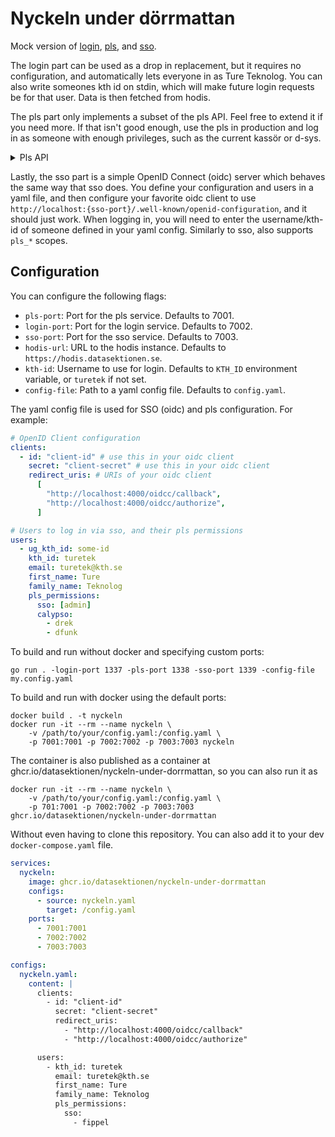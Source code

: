 # Nyckeln under dörrmattan

Mock version of [login](https://github.com/datasektionen/login),
[pls](https://github.com/datasektionen/pls), and [sso](https://github.com/datasektionen/sso).

The login part can be used as a drop in replacement, but it requires no
configuration, and automatically lets everyone in as Ture Teknolog. You
can also write someones kth id on stdin, which will make future login
requests be for that user. Data is then fetched from hodis.

The pls part only implements a subset of the pls API. Feel free to extend
it if you need more. If that isn't good enough, use the pls in production
and log in as someone with enough privileges, such as the current kassör or d-sys.

<details>
<summary>Pls API</summary>
<br>

* `GET /api/user/:id`, returns all map of groups with a list of permissions for a user
* `GET /api/user/:id/:group`, returns a list all group permissions for a user
* `GET /api/user/:id/:group/:permission`, returns true or false if a user has the permission

</details>

Lastly, the sso part is a simple OpenID Connect (oidc) server which behaves the
same way that sso does. You define your configuration and users in a yaml file,
and then configure your favorite oidc client to use `http://localhost:{sso-port}/.well-known/openid-configuration`,
and it should just work. When logging in, you will need to enter the username/kth-id of
someone defined in your yaml config. Similarly to sso, also supports `pls_*` scopes.

## Configuration

You can configure the following flags:

* `pls-port`: Port for the pls service. Defaults to 7001.
* `login-port`: Port for the login service. Defaults to 7002.
* `sso-port`: Port for the sso service. Defaults to 7003.
* `hodis-url`: URL to the hodis instance. Defaults to `https://hodis.datasektionen.se`.
* `kth-id`: Username to use for login. Defaults to `KTH_ID` environment variable, or `turetek` if not set.
* `config-file`: Path to a yaml config file. Defaults to `config.yaml`.

The yaml config file is used for SSO (oidc) and pls configuration. For example:

```yaml
# OpenID Client configuration
clients:
  - id: "client-id" # use this in your oidc client
    secret: "client-secret" # use this in your oidc client
    redirect_uris: # URIs of your oidc client
      [
        "http://localhost:4000/oidcc/callback",
        "http://localhost:4000/oidcc/authorize",
      ]

# Users to log in via sso, and their pls permissions
users:
  - ug_kth_id: some-id
    kth_id: turetek
    email: turetek@kth.se
    first_name: Ture
    family_name: Teknolog
    pls_permissions:
      sso: [admin]
      calypso:
        - drek
        - dfunk
```


To build and run without docker and specifying custom ports:
```
go run . -login-port 1337 -pls-port 1338 -sso-port 1339 -config-file my.config.yaml
```

To build and run with docker using the default ports:
```
docker build . -t nyckeln
docker run -it --rm --name nyckeln \
    -v /path/to/your/config.yaml:/config.yaml \
    -p 7001:7001 -p 7002:7002 -p 7003:7003 nyckeln
```

The container is also published as a container at
ghcr.io/datasektionen/nyckeln-under-dorrmattan, so you can also run it as

```
docker run -it --rm --name nyckeln \
    -v /path/to/your/config.yaml:/config.yaml \
    -p 701:7001 -p 7002:7002 -p 7003:7003 ghcr.io/datasektionen/nyckeln-under-dorrmattan
```

Without even having to clone this repository. You can also add it to your dev
`docker-compose.yaml` file.

```yaml
services:
  nyckeln:
    image: ghcr.io/datasektionen/nyckeln-under-dorrmattan
    configs:
      - source: nyckeln.yaml
        target: /config.yaml
    ports:
      - 7001:7001
      - 7002:7002
      - 7003:7003

configs:
  nyckeln.yaml:
    content: |
      clients:
        - id: "client-id"
          secret: "client-secret"
          redirect_uris:
            - "http://localhost:4000/oidcc/callback"
            - "http://localhost:4000/oidcc/authorize"

      users:
        - kth_id: turetek
          email: turetek@kth.se
          first_name: Ture
          family_name: Teknolog
          pls_permissions:
            sso:
              - fippel
```
